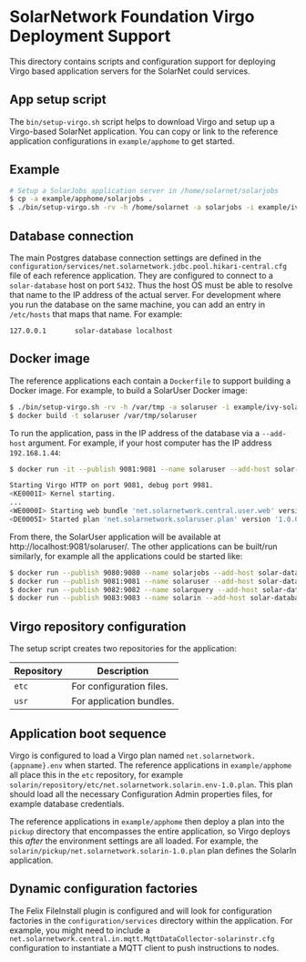 # SolarNetwork Foundation Virgo Deployment Support

This directory contains scripts and configuration support for deploying Virgo based application
servers for the SolarNet could services.

## App setup script

The `bin/setup-virgo.sh` script helps to download Virgo and setup up a Virgo-based SolarNet
application. You can copy or link to the reference application configurations in `example/apphome`
to get started.

## Example

```sh
# Setup a SolarJobs application server in /home/solarnet/solarjobs
$ cp -a example/apphome/solarjobs .
$ ./bin/setup-virgo.sh -rv -h /home/solarnet -a solarjobs -i example/ivy-solarjobs.xml
```

## Database connection

The main Postgres database connection settings are defined in the
`configuration/services/net.solarnetwork.jdbc.pool.hikari-central.cfg` file of each reference
application. They are configured to connect to a `solar-database` host on port `5432`. Thus the host
OS must be able to resolve that name to the IP address of the actual server. For development where
you run the database on the same machine, you can add an entry in `/etc/hosts` that maps that name.
For example:

```
127.0.0.1       solar-database localhost
```

## Docker image

The reference applications each contain a `Dockerfile` to support building a Docker image.
For example, to build a SolarUser Docker image:

```sh
$ ./bin/setup-virgo.sh -rv -h /var/tmp -a solaruser -i example/ivy-solaruser.xml
$ docker build -t solaruser /var/tmp/solaruser
```

To run the application, pass in the IP address of the database via a `--add-host` argument. For 
example, if your host computer has the IP address `192.168.1.44`:

```sh
$ docker run -it --publish 9081:9081 --name solaruser --add-host solar-database:192.168.1.44 solaruser

Starting Virgo HTTP on port 9081, debug port 9981.
<KE0001I> Kernel starting. 
...
<WE0000I> Starting web bundle 'net.solarnetwork.central.user.web' version '1.40.0' with context path '/solaruser'.
<DE0005I> Started plan 'net.solarnetwork.solaruser.plan' version '1.0.0'.
```

From there, the SolarUser application will be available at http://localhost:9081/solaruser/. The other
applications can be built/run similarly, for example all the applications could be started like:

```sh
$ docker run --publish 9080:9080 --name solarjobs --add-host solar-database:192.168.1.44 solarjobs
$ docker run --publish 9081:9081 --name solaruser --add-host solar-database:192.168.1.44 solaruser
$ docker run --publish 9082:9082 --name solarquery --add-host solar-database:192.168.1.44 solarquery
$ docker run --publish 9083:9083 --name solarin --add-host solar-database:192.168.1.44 solarin
```

## Virgo repository configuration

The setup script creates two repositories for the application:

| Repository | Description |
|------------|-------------|
| `etc`      | For configuration files. |
| `usr`      | For application bundles. |

## Application boot sequence

Virgo is configured to load a Virgo plan named `net.solarnetwork.{appname}.env` when started. The 
reference applications in `example/apphome` all place this in the `etc` repository, for example 
`solarin/repository/etc/net.solarnetwork.solarin.env-1.0.plan`. This plan should load all the 
necessary Configuration Admin properties files, for example database credentials.

The reference applications in `example/apphome` then deploy a plan into the `pickup` directory that
encompasses the entire application, so Virgo deploys this _after_ the environment settings are all
loaded. For example, the `solarin/pickup/net.solarnetwork.solarin-1.0.plan` plan defines the SolarIn
application.

## Dynamic configuration factories

The Felix FileInstall plugin is configured and will look for configuration factories in the 
`configuration/services` directory within the application. For example, you might need to include
a `net.solarnetwork.central.in.mqtt.MqttDataCollector-solarinstr.cfg` configuration to instantiate
a MQTT client to push instructions to nodes.
